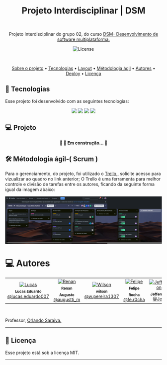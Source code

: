 
<h1 align="center"> Projeto Interdisciplinar | DSM</h1>
<p align="center">

  ![]()
  
</p>

<p align="center">
Projeto Interdisciplinar do grupo 02, do curso <a href="https://fatecararas.cps.sp.gov.br/tecnologia-em-desenvolvimento-de-softwares-multiplataforma/">DSM- Desenvolvimento de software multiplataforma.</a>

<p align="center">
  <img alt="License" src="https://img.shields.io/static/v1?label=license&message=MIT&color=49AA26&labelColor=000000">
</p>

<br>

<!-- <h3 align="center">✅ Concluído ✅</h3> -->

<p align="center">
 <a href="#-Projeto">Sobre o projeto</a> •
 <a href="#-tecnologias">Tecnologias</a> • 
 <a href="#-layout">Layout</a> • 
<a href="## 🛠 Métodologia ágil-( Scrum ) ">Métodologia ágil</a> •
<a href="# :computer: Autores ">Autores</a> •
<a href="#-Deploy-do-projeto">Deploy</a> •
<a href="#Licença">Licença</a>
</p>


## 🚀 Tecnologias


Esse projeto foi desenvolvido com as seguintes tecnologias:

<p align="center">
  <!-- <img src="https://img.shields.io/badge/JavaScript-323330?style=for-the-badge&logo=javascript&logoColor=F7DF1E"> -->
  <img src="https://img.shields.io/badge/JavaScript-F7DF1E?style=for-the-badge&logo=javascript&logoColor=black"/>
  <img src="https://img.shields.io/badge/Bootstrap-563D7C?style=for-the-badge&logo=bootstrap&logoColor=white"/>
  <img src="https://img.shields.io/badge/HTML5-E34F26?style=for-the-badge&logo=html5&logoColor=white"/>
  <img src="https://img.shields.io/badge/CSS3-1572B6?style=for-the-badge&logo=css3&logoColor=white"/>

</p>

## 💻 Projeto

<h4 align="center"> 
	🚧 🚀 Em construção...  🚧
</h4>


## 🛠 Métodologia ágil-( Scrum ) 

Para o gerenciamento, do projeto, foi utilizado o [Trello,](https://trello.com/invite/b/670a36ac9fdfb633bd12bc42/ATTIc0bd37a0dad55feb71e78e437d7367886CFD379C/fatec-pi-documentacao-casa-sonia-fashion), solicite acesso para vizualizar ao quadro no link anterior;  O Trello é uma ferramenta para melhor controle e divisão de tarefas entre os autores, ficando da seguinte forma igual da imagem abaixo:

![](img/trello.png)

# :computer: Autores

<table>
  <tr>
    <td align="center">
      <a href="https://github.com/Lucas-Ed">
        <img src="https://avatars.githubusercontent.com/u/30055762?v=4" width="100px;" alt="Lucas"/>
        <br />
        <sub>
          <b>Lucas Eduardo</b>
        </sub>
       </a>
       <br />
       <a href="https://www.instagram.com/lucas.eduardo007/" title="Instagram">@lucas.eduardo007</a> 
       <br />
    </td> 
    <td align="center">
      <a href="https://github.com/Marques894">
        <img src="https://avatars.githubusercontent.com/u/136036690?v=4" width="100px;" alt="Renan"/>
        <br />
        <sub>
          <b>Renan Augusto</b>
        </sub>
       </a>
       <br />
       <a href="https://www.instagram.com/augustti_m/" title="Instagram">@augustti_m</a>
       <br />
    </td>
     <td align="center">
      <a href="https://github.com/willsf2021">
        <img src="https://avatars.githubusercontent.com/u/178531137?v=4" width="100px;" alt="Wilson"/>
        <br />
        <sub>
          <b>wilson</b>
        </sub>
       </a>
       <br />
       <a href="https://www.instagram.com/" title="instagram">@w.pereira1307</a>
       <br />
    </td>
     <td align="center">
      <a href="https://github.com/FlpRocha236">
        <img src="https://avatars.githubusercontent.com/u/109861866?v=4" width="100px;" alt="Felipe"/>
        <br />
        <sub>
          <b>Felipe Rocha</b>
        </sub>
       </a>
       <br />
       <a href="https://www.instagram.com/fe.r0cha" title="instagram">@fe.r0cha</a>
       <br />
    </td>
    <td align="center">
      <a href="https://github.com/Jefferson434 ">
        <img src="https://avatars.githubusercontent.com/u/179768830?v=4" width="100px;" alt="Jefferson"/>
        <br />
        <sub>
          <b>Jefferson</b>
        </sub>
       </a>
       <br />
       <a href="https://www.instagram.com" title="instagram">@Jeff</a>
       <br />
    </td>
     <td align="center">
      <a href="https://github.com/BFerreiraCardoso">
        <img src="https://avatars.githubusercontent.com/u/178849487?v=4" width="100px;" alt="Bruna"/>
        <br />
        <sub>
          <b>Bruna Ferreira</b>
        </sub>
       </a>
       <br />
       <a href="https://www.instagram.com" title="instagram">@Bruna.card</a>
       <br />
    </td>
  </tr>
  </table>
  <br>

Professor, <a href="https://github.com/orlandosaraivajr">Orlando Saraiva.</a>

  ---
## :memo: Licença

Esse projeto está sob a licença MIT.

---